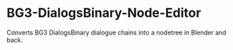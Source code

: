 # BG3-DialogsBinary-Node-Editor
Converts BG3 DialogsBinary dialogue chains into a nodetree in Blender and back.
